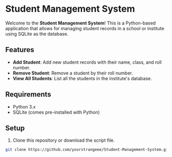 # Student Management System

Welcome to the **Student Management System**! This is a Python-based application that allows for managing student records in a school or institute using SQLite as the database.

## Features
- **Add Student**: Add new student records with their name, class, and roll number.
- **Remove Student**: Remove a student by their roll number.
- **View All Students**: List all the students in the institute's database.

## Requirements
- Python 3.x
- SQLite (comes pre-installed with Python)

## Setup

1. Clone this repository or download the script file.

```bash
git clone https://github.com/yourstrangeee/Student-Management-System.git
